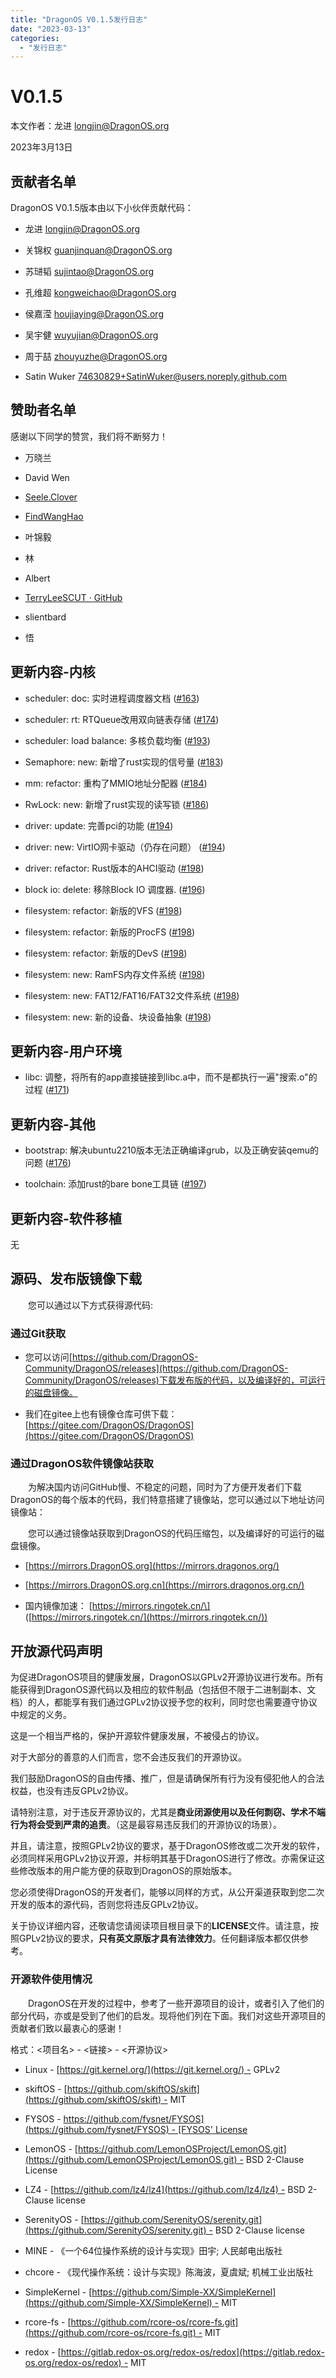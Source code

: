 ```yaml
---
title: "DragonOS V0.1.5发行日志"
date: "2023-03-13"
categories: 
  - "发行日志"
---
```


# V0.1.5

本文作者：龙进 [longjin@DragonOS.org](mailto:longjin@DragonOS.org)

2023年3月13日

## 贡献者名单

DragonOS V0.1.5版本由以下小伙伴贡献代码：

- 龙进 [longjin@DragonOS.org](mailto:longjin@DragonOS.org)

- 关锦权 [guanjinquan@DragonOS.org](mailto:guanjinquan@DragonOS.org)

- 苏琎韬 [sujintao@DragonOS.org](mailto:sujintao@DragonOS.org)

- 孔维超 [kongweichao@DragonOS.org](mailto:kongweichao@DragonOS.org)

- 侯嘉滢 [houjiaying@DragonOS.org](mailto:houjiaying@DragonOS.org)

- 吴宇健 [wuyujian@DragonOS.org](mailto:wuyujian@DragonOS.org)

- 周于喆 [zhouyuzhe@DragonOS.org](mailto:zhouyuzhe@DragonOS.org)

- Satin Wuker [74630829+SatinWuker@users.noreply.github.com](mailto:74630829+SatinWuker@users.noreply.github.com)

## 赞助者名单

感谢以下同学的赞赏，我们将不断努力！

- 万晓兰

- David Wen

- [Seele.Clover](https://github.com/seeleclover)

- [FindWangHao](https://github.com/FindWangHao)

- 叶锦毅

- 林

- Albert

- [TerryLeeSCUT · GitHub](https://github.com/TerryLeeSCUT)

- slientbard

- 悟

## 更新内容-内核

- scheduler: doc: 实时进程调度器文档 ([#163](https://github.com/DragonOS-Community/DragonOS/pull/163))

- scheduler: rt: RTQueue改用双向链表存储 ([#174](https://github.com/DragonOS-Community/DragonOS/pull/174))

- scheduler: load balance: 多核负载均衡 ([#193](https://github.com/DragonOS-Community/DragonOS/pull/193))

- Semaphore: new: 新增了rust实现的信号量 ([#183](https://github.com/DragonOS-Community/DragonOS/pull/183))

- mm: refactor: 重构了MMIO地址分配器 ([#184](https://github.com/DragonOS-Community/DragonOS/pull/184))

- RwLock: new: 新增了rust实现的读写锁 ([#186](https://github.com/DragonOS-Community/DragonOS/pull/186))

- driver: update: 完善pci的功能 ([#194](https://github.com/DragonOS-Community/DragonOS/pull/194))

- driver: new: VirtIO网卡驱动（仍存在问题） ([#194](https://github.com/DragonOS-Community/DragonOS/pull/194))

- driver: refactor: Rust版本的AHCI驱动 ([#198](https://github.com/DragonOS-Community/DragonOS/pull/198))

- block io: delete: 移除Block IO 调度器. ([#196](https://github.com/DragonOS-Community/DragonOS/pull/196))

- filesystem: refactor: 新版的VFS ([#198](https://github.com/DragonOS-Community/DragonOS/pull/198))

- filesystem: refactor: 新版的ProcFS ([#198](https://github.com/DragonOS-Community/DragonOS/pull/198))

- filesystem: refactor: 新版的DevS ([#198](https://github.com/DragonOS-Community/DragonOS/pull/198))

- filesystem: new: RamFS内存文件系统 ([#198](https://github.com/DragonOS-Community/DragonOS/pull/198))

- filesystem: new: FAT12/FAT16/FAT32文件系统 ([#198](https://github.com/DragonOS-Community/DragonOS/pull/198))

- filesystem: new: 新的设备、块设备抽象 ([#198](https://github.com/DragonOS-Community/DragonOS/pull/198))

## 更新内容-用户环境

- libc: 调整，将所有的app直接链接到libc.a中，而不是都执行一遍"搜索.o"的过程 ([#171](https://github.com/DragonOS-Community/DragonOS/pull/171))

## 更新内容-其他

- bootstrap: 解决ubuntu2210版本无法正确编译grub，以及正确安装qemu的问题 ([#176](https://github.com/DragonOS-Community/DragonOS/pull/176))

- toolchain: 添加rust的bare bone工具链 ([#197](https://github.com/DragonOS-Community/DragonOS/pull/197))

## 更新内容-软件移植

无

## 源码、发布版镜像下载

  您可以通过以下方式获得源代码:

### 通过Git获取

- 您可以访问[https://github.com/DragonOS-Community/DragonOS/releases](https://github.com/DragonOS-Community/DragonOS/releases)下载发布版的代码，以及编译好的，可运行的磁盘镜像。

- 我们在gitee上也有镜像仓库可供下载：[https://gitee.com/DragonOS/DragonOS](https://gitee.com/DragonOS/DragonOS)

### 通过DragonOS软件镜像站获取

  为解决国内访问GitHub慢、不稳定的问题，同时为了方便开发者们下载DragonOS的每个版本的代码，我们特意搭建了镜像站，您可以通过以下地址访问镜像站：

  您可以通过镜像站获取到DragonOS的代码压缩包，以及编译好的可运行的磁盘镜像。

- [https://mirrors.DragonOS.org](https://mirrors.dragonos.org/)

- [https://mirrors.DragonOS.org.cn](https://mirrors.dragonos.org.cn/)

- 国内镜像加速： \[https://mirrors.ringotek.cn/\] ([https://mirrors.ringotek.cn/](https://mirrors.ringotek.cn/))

## 开放源代码声明

为促进DragonOS项目的健康发展，DragonOS以GPLv2开源协议进行发布。所有能获得到DragonOS源代码以及相应的软件制品（包括但不限于二进制副本、文档）的人，都能享有我们通过GPLv2协议授予您的权利，同时您也需要遵守协议中规定的义务。

这是一个相当严格的，保护开源软件健康发展，不被侵占的协议。

对于大部分的善意的人们而言，您不会违反我们的开源协议。

我们鼓励DragonOS的自由传播、推广，但是请确保所有行为没有侵犯他人的合法权益，也没有违反GPLv2协议。

请特别注意，对于违反开源协议的，尤其是**商业闭源使用以及任何剽窃、学术不端行为将会受到严肃的追责**。（这是最容易违反我们的开源协议的场景）。

并且，请注意，按照GPLv2协议的要求，基于DragonOS修改或二次开发的软件，必须同样采用GPLv2协议开源，并标明其基于DragonOS进行了修改。亦需保证这些修改版本的用户能方便的获取到DragonOS的原始版本。

您必须使得DragonOS的开发者们，能够以同样的方式，从公开渠道获取到您二次开发的版本的源代码，否则您将违反GPLv2协议。

关于协议详细内容，还敬请您请阅读项目根目录下的**LICENSE**文件。请注意，按照GPLv2协议的要求，**只有英文原版才具有法律效力**。任何翻译版本都仅供参考。

### 开源软件使用情况

  DragonOS在开发的过程中，参考了一些开源项目的设计，或者引入了他们的部分代码，亦或是受到了他们的启发。现将他们列在下面。我们对这些开源项目的贡献者们致以最衷心的感谢！

格式：<项目名> - <链接> - <开源协议>

- Linux - [https://git.kernel.org/](https://git.kernel.org/) - GPLv2

- skiftOS - [https://github.com/skiftOS/skift](https://github.com/skiftOS/skift) - MIT

- FYSOS - [https://github.com/fysnet/FYSOS](https://github.com/fysnet/FYSOS) - [FYSOS' License](https://github.com/fysnet/FYSOS/blob/9a8968e3d6600de34539c028c843f4c06d134039/license.txt)

- LemonOS - [https://github.com/LemonOSProject/LemonOS.git](https://github.com/LemonOSProject/LemonOS.git) - BSD 2-Clause License

- LZ4 - [https://github.com/lz4/lz4](https://github.com/lz4/lz4) - BSD 2-Clause license

- SerenityOS - [https://github.com/SerenityOS/serenity.git](https://github.com/SerenityOS/serenity.git) - BSD 2-Clause license

- MINE - 《一个64位操作系统的设计与实现》田宇; 人民邮电出版社

- chcore - 《现代操作系统：设计与实现》陈海波，夏虞斌; 机械工业出版社

- SimpleKernel - [https://github.com/Simple-XX/SimpleKernel](https://github.com/Simple-XX/SimpleKernel) - MIT

- rcore-fs - [https://github.com/rcore-os/rcore-fs.git](https://github.com/rcore-os/rcore-fs.git) - MIT

- redox - [https://gitlab.redox-os.org/redox-os/redox](https://gitlab.redox-os.org/redox-os/redox) - MIT
